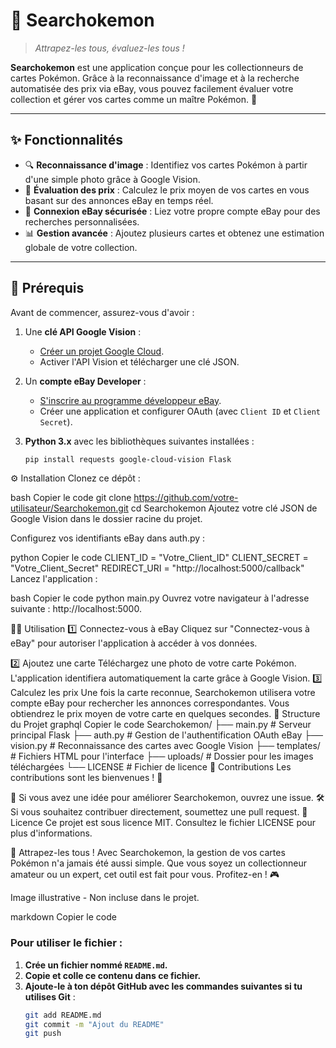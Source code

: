 # 🎴 **Searchokemon**

> *Attrapez-les tous, évaluez-les tous !*

**Searchokemon** est une application conçue pour les collectionneurs de cartes Pokémon. Grâce à la reconnaissance d'image et à la recherche automatisée des prix via eBay, vous pouvez facilement évaluer votre collection et gérer vos cartes comme un maître Pokémon. 🐾

---

## ✨ **Fonctionnalités**

- 🔍 **Reconnaissance d'image** : Identifiez vos cartes Pokémon à partir d'une simple photo grâce à Google Vision.  
- 💸 **Évaluation des prix** : Calculez le prix moyen de vos cartes en vous basant sur des annonces eBay en temps réel.  
- 🔗 **Connexion eBay sécurisée** : Liez votre propre compte eBay pour des recherches personnalisées.  
- 📊 **Gestion avancée** : Ajoutez plusieurs cartes et obtenez une estimation globale de votre collection.  

---

## 🚀 **Prérequis**

Avant de commencer, assurez-vous d'avoir :

1. Une **clé API Google Vision** :  
   - [Créer un projet Google Cloud](https://console.cloud.google.com/).  
   - Activer l'API Vision et télécharger une clé JSON.  

2. Un **compte eBay Developer** :  
   - [S'inscrire au programme développeur eBay](https://developer.ebay.com/).  
   - Créer une application et configurer OAuth (avec `Client ID` et `Client Secret`).  

3. **Python 3.x** avec les bibliothèques suivantes installées :
   ```bash
   pip install requests google-cloud-vision Flask
⚙️ Installation
Clonez ce dépôt :

bash
Copier le code
git clone https://github.com/votre-utilisateur/Searchokemon.git
cd Searchokemon
Ajoutez votre clé JSON de Google Vision dans le dossier racine du projet.

Configurez vos identifiants eBay dans auth.py :

python
Copier le code
CLIENT_ID = "Votre_Client_ID"
CLIENT_SECRET = "Votre_Client_Secret"
REDIRECT_URI = "http://localhost:5000/callback"
Lancez l'application :

bash
Copier le code
python main.py
Ouvrez votre navigateur à l'adresse suivante : http://localhost:5000.

🧑‍💻 Utilisation
1️⃣ Connectez-vous à eBay
Cliquez sur "Connectez-vous à eBay" pour autoriser l'application à accéder à vos données.

2️⃣ Ajoutez une carte
Téléchargez une photo de votre carte Pokémon.
L'application identifiera automatiquement la carte grâce à Google Vision.
3️⃣ Calculez les prix
Une fois la carte reconnue, Searchokemon utilisera votre compte eBay pour rechercher les annonces correspondantes.
Vous obtiendrez le prix moyen de votre carte en quelques secondes.
📂 Structure du Projet
graphql
Copier le code
Searchokemon/
├── main.py           # Serveur principal Flask
├── auth.py           # Gestion de l'authentification OAuth eBay
├── vision.py         # Reconnaissance des cartes avec Google Vision
├── templates/        # Fichiers HTML pour l'interface
├── uploads/          # Dossier pour les images téléchargées
└── LICENSE           # Fichier de licence
🤝 Contributions
Les contributions sont les bienvenues ! 🎉

🚀 Si vous avez une idée pour améliorer Searchokemon, ouvrez une issue.
🛠️ Si vous souhaitez contribuer directement, soumettez une pull request.
📜 Licence
Ce projet est sous licence MIT. Consultez le fichier LICENSE pour plus d'informations.

🌟 Attrapez-les tous !
Avec Searchokemon, la gestion de vos cartes Pokémon n'a jamais été aussi simple. Que vous soyez un collectionneur amateur ou un expert, cet outil est fait pour vous. Profitez-en ! 🎮


Image illustrative - Non incluse dans le projet.

markdown
Copier le code

### Pour utiliser le fichier :
1. **Crée un fichier nommé `README.md`.**
2. **Copie et colle ce contenu dans ce fichier.**
3. **Ajoute-le à ton dépôt GitHub avec les commandes suivantes si tu utilises Git** :
   ```bash
   git add README.md
   git commit -m "Ajout du README"
   git push
